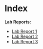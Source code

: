 # Index


**Lab Reports:** 
* [Lab Report 1](lab-report-1-week-2.html)
* [Lab Report 2](lab-report-2-week-4.html) 
* [Lab Report 3](lab-report-3-week-6.html)


